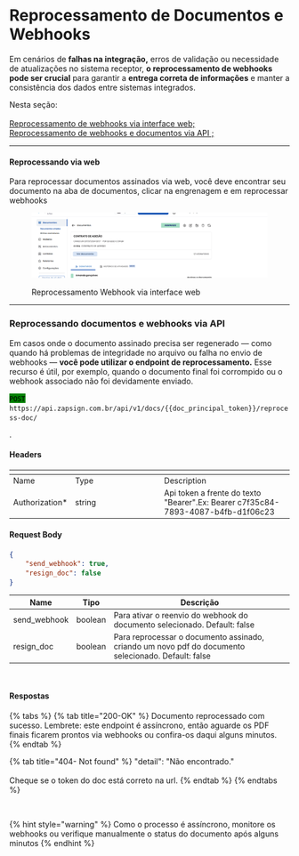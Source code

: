 # Reprocessamento de Documentos e Webhooks

Em cenários de **falhas na integração,** erros de validação ou necessidade de atualizações no sistema receptor, **o reprocessamento de webhooks pode ser crucial** para garantir a **entrega correta de informações** e manter a consistência dos dados entre sistemas integrados.

Nesta seção:\
\
[Reprocessamento de webhooks via interface web;](reprocessamento-de-documentos-e-webhooks.md#reprocessando-via-web)\
[Reprocessamento de webhooks e documentos via API ;](reprocessamento-de-documentos-e-webhooks.md#metodo-http)

***

#### Reprocessando via web

Para reprocessar documentos assinados via web, você deve encontrar seu documento na aba de documentos, clicar na engrenagem e em reprocessar webhooks

<figure><img src="https://github.com/AmandaAmani/documenta-ocurso/blob/main/reprocessamento%20webhook%20web1.gif?raw=true" alt="tela de documentos da ZapSign. Usuário navega com o cursor até o documento, depois clica na engrenagem e em &#x22;reprocessar webhooks&#x22;."><figcaption><p>Reprocessamento Webhook via interface web</p></figcaption></figure>

***

### Reprocessando documentos e webhooks via API <a href="#metodo-http" id="metodo-http"></a>

Em casos onde o documento assinado precisa ser regenerado — como quando há problemas de integridade no arquivo ou falha no envio de webhooks — **você pode utilizar o endpoint de reprocessamento.** Esse recurso é útil, por exemplo, quando o documento final foi corrompido ou o webhook associado não foi devidamente enviado.

<mark style="background-color:green;">`POST`</mark> `https://api.zapsign.com.br/api/v1/docs/{{doc_principal_token}}/reprocess-doc/`

.

#### Headers <a href="#headers" id="headers"></a>

<table data-header-hidden><thead><tr><th></th><th width="146"></th><th></th></tr></thead><tbody><tr><td>Name</td><td>Type</td><td>Description</td></tr><tr><td>Authorization*</td><td>string</td><td>Api token a frente do texto "Bearer".Ex: Bearer c7f35c84-7893-4087-b4fb-d1f06c23</td></tr></tbody></table>

#### Request Body <a href="#request-body" id="request-body"></a>

```json
{
    "send_webhook": true,
    "resign_doc": false
}

```

| Name          | Tipo    | Descrição                                                                                           |
| ------------- | ------- | --------------------------------------------------------------------------------------------------- |
| send\_webhook | boolean | Para ativar o reenvio do webhook do documento selecionado. Default: false                           |
| resign\_doc   | boolean | Para reprocessar o documento assinado, criando um novo pdf do documento selecionado. Default: false |

​

#### Respostas  <a href="#observacoes" id="observacoes"></a>

{% tabs %}
{% tab title="200-OK" %}
Documento reprocessado com sucesso. Lembrete: este endpoint é assíncrono, então aguarde os PDF finais ficarem prontos via webhooks ou confira-os daqui alguns minutos.
{% endtab %}

{% tab title="404- Not found" %}
"detail": "Não encontrado."\
\
Cheque se o token do doc está correto na url.&#x20;
{% endtab %}
{% endtabs %}

​

{% hint style="warning" %}
Como o processo é assíncrono, monitore os webhooks ou verifique manualmente o status do documento após alguns minutos
{% endhint %}

